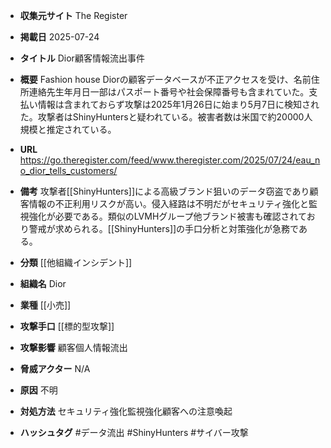 - **収集元サイト**
The Register

- **掲載日**
2025-07-24

- **タイトル**
Dior顧客情報流出事件

- **概要**
Fashion house Diorの顧客データベースが不正アクセスを受け、名前住所連絡先生年月日一部はパスポート番号や社会保障番号も含まれていた。支払い情報は含まれておらず攻撃は2025年1月26日に始まり5月7日に検知された。攻撃者はShinyHuntersと疑われている。被害者数は米国で約20000人規模と推定されている。

- **URL**
https://go.theregister.com/feed/www.theregister.com/2025/07/24/eau_no_dior_tells_customers/

- **備考**
攻撃者[[ShinyHunters]]による高級ブランド狙いのデータ窃盗であり顧客情報の不正利用リスクが高い。侵入経路は不明だがセキュリティ強化と監視強化が必要である。類似のLVMHグループ他ブランド被害も確認されており警戒が求められる。[[ShinyHunters]]の手口分析と対策強化が急務である。

- **分類**
[[他組織インシデント]]

- **組織名**
Dior

- **業種**
[[小売]]

- **攻撃手口**
[[標的型攻撃]]

- **攻撃影響**
顧客個人情報流出

- **脅威アクター**
N/A

- **原因**
不明

- **対処方法**
セキュリティ強化監視強化顧客への注意喚起

- **ハッシュタグ**
#データ流出 #ShinyHunters #サイバー攻撃
